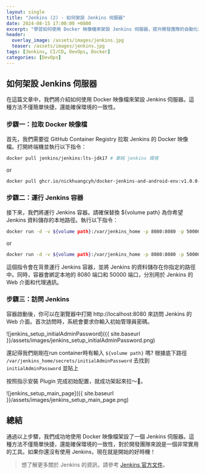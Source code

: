 ```yaml
---
layout: single
title: "Jenkins (2) - 如何架設 Jenkins 伺服器"
date: 2024-08-15 17:00:00 +0800
excerpt: "學習如何使用 Docker 映像檔來架設 Jenkins 伺服器，提升開發團隊的自動化能力。"
header:
  overlay_image: /assets/images/jenkins.jpg
  teaser: /assets/images/jenkins.jpg
tags: [Jenkins, CI/CD, DevOps, Docker]
categories: [DevOps]
---
```


## 如何架設 Jenkins 伺服器

在這篇文章中，我們將介紹如何使用 Docker 映像檔來架設 Jenkins 伺服器。這種方法不僅簡單快捷，還能確保環境的一致性。

### 步驟一：拉取 Docker 映像檔

首先，我們需要從 GitHub Container Registry 拉取 Jenkins 的 Docker 映像檔。打開終端機並執行以下指令：

```bash
docker pull jenkins/jenkins:lts-jdk17 # 單純 jenkins 環境
```

or

```bash
docker pull ghcr.io/nickhuangcyh/docker-jenkins-and-android-env:v1.0.0-jdk17 # jenkins 環境 + Android 建構環境
```

### 步驟二：運行 Jenkins 容器

接下來，我們將運行 Jenkins 容器。請確保替換 ${volume path} 為你希望 Jenkins 資料儲存的本地路徑。執行以下指令：

```bash
docker run -d -v ${volume path}:/var/jenkins_home -p 8080:8080 -p 50000:50000 jenkins/jenkins:lts-jdk17 # 單純 jenkins 環境
```

or 

```bash
docker run -d -v ${volume path}:/var/jenkins_home -p 8080:8080 -p 50000:50000 ghcr.io/nickhuangcyh/docker-jenkins-and-android-env:v1.0.0-jdk17 # jenkins 環境 + Android 建構環境
```

這個指令會在背景運行 Jenkins 容器，並將 Jenkins 的資料儲存在你指定的路徑中。同時，容器會綁定本地的 8080 端口和 50000 端口，分別用於 Jenkins 的 Web 介面和代理通訊。

### 步驟三：訪問 Jenkins

容器啟動後，你可以在瀏覽器中打開 http://localhost:8080 來訪問 Jenkins 的 Web 介面。首次訪問時，系統會要求你輸入初始管理員密碼。

![jenkins_setup_initialAdminPassword]({{ site.baseurl }}/assets/images/jenkins_setup_initialAdminPassword.png)

還記得我們剛剛在run container時有輸入 `${volume path}` 嗎? 根據底下路徑 `/var/jenkins_home/secrets/initialAdminPassword` 去找到 `initialAdminPassword` 並貼上

按照指示安裝 Plugin 完成初始配置，就成功架起來拉～🎉。

![jenkins_setup_main_page]({{ site.baseurl }}/assets/images/jenkins_setup_main_page.png)

## 總結

通過以上步驟，我們成功地使用 Docker 映像檔架設了一個 Jenkins 伺服器。這種方法不僅簡單快捷，還能確保環境的一致性，對於開發團隊來說是一個非常實用的工具。如果你還沒有使用 Jenkins，現在就是開始的好時機！

> 想了解更多關於 Jenkins 的資訊，請參考 [Jenkins 官方文件](https://jenkins.io/doc/)。
